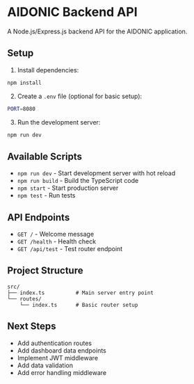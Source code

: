 # AIDONIC Backend API

A Node.js/Express.js backend API for the AIDONIC application.

## Setup

1. Install dependencies:

```bash
npm install
```

2. Create a `.env` file (optional for basic setup):

```bash
PORT=8080
```

3. Run the development server:

```bash
npm run dev
```

## Available Scripts

- `npm run dev` - Start development server with hot reload
- `npm run build` - Build the TypeScript code
- `npm start` - Start production server
- `npm test` - Run tests

## API Endpoints

- `GET /` - Welcome message
- `GET /health` - Health check
- `GET /api/test` - Test router endpoint

## Project Structure

```
src/
├── index.ts          # Main server entry point
└── routes/
    └── index.ts      # Basic router setup
```

## Next Steps

- Add authentication routes
- Add dashboard data endpoints
- Implement JWT middleware
- Add data validation
- Add error handling middleware
